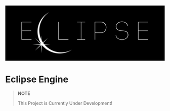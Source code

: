![](artwork/ECLIPSE-banner.jpg)

# Eclipse Engine

> **NOTE**
>
> This Project is Currently Under Development!